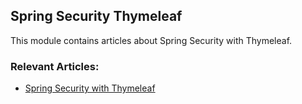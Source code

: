 ## Spring Security Thymeleaf

This module contains articles about Spring Security with Thymeleaf.

### Relevant Articles: 

- [Spring Security with Thymeleaf](https://www.baeldung.com/spring-security-thymeleaf)